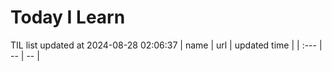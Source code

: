 # Today I Learn 
TIL list updated at 2024-08-28 02:06:37
| name | url | updated time |
| :--- | -- | -- |
